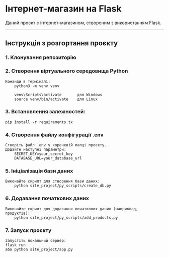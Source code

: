 # Інтернет-магазин на Flask

Даний проєкт є інтернет-магазином, створеним з використанням Flask.

---

## Інструкція з розгортання проєкту

### 1. Клонування репозиторію

### 2. Створення віртуального середовища Python
    Команди в терміналі:
        python3 -m venv venv

        venv\Scripts\activate       для Windows
        source venv/bin/activate    для Linux

### 3. Встановлення залежностей:
    pip install -r requirements.tx

### 4. Створення файлу конфігурації .env
    Створіть файл .env у кореневій папці проєкту.
    Додайте наступні параметри:
        SECRET_KEY=your_secret_key
        DATABASE_URL=your_database_url

### 5. Ініціалізація бази даних
    Виконайте скрипт для створення бази даних:
        python site_project/py_scripts/create_db.py

### 6. Додавання початкових даних
    Виконайте скрипт для додавання початкових даних (наприклад, продуктів):
        python site_project/py_scripts/add_products.py

### 7. Запуск проєкту
    Запустіть локальний сервер:
    flask run
    або python site_project/app.py
